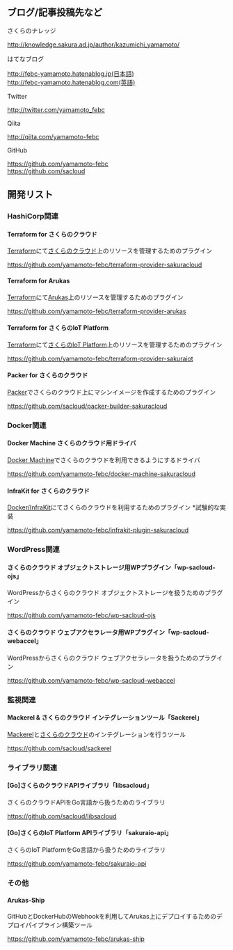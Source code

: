 ## ブログ/記事投稿先など

さくらのナレッジ

http://knowledge.sakura.ad.jp/author/kazumichi_yamamoto/

はてなブログ

http://febc-yamamoto.hatenablog.jp(日本語)  
http://febc-yamamoto.hatenablog.com(英語)  

Twitter

http://twitter.com/yamamoto_febc

Qiita

http://qiita.com/yamamoto-febc

GitHub

https://github.com/yamamoto-febc  
https://github.com/sacloud  


## 開発リスト

### HashiCorp関連

#### Terraform for さくらのクラウド

[Terraform](https://terraform.io)にて[さくらのクラウド](http://cloud.sakura.ad.jp)上のリソースを管理するためのプラグイン  

https://github.com/yamamoto-febc/terraform-provider-sakuracloud

#### Terraform for Arukas

[Terraform](https://terraform.io)にて[Arukas](https://arukas.io)上のリソースを管理するためのプラグイン  

https://github.com/yamamoto-febc/terraform-provider-arukas

#### Terraform for さくらのIoT Platform

[Terraform](https://terraform.io)にて[さくらのIoT Platform](https://iot.sakura.ad.jp/)上のリソースを管理するためのプラグイン  

https://github.com/yamamoto-febc/terraform-provider-sakuraiot

#### Packer for さくらのクラウド

[Packer](https://packer.io)でさくらのクラウド上にマシンイメージを作成するためのプラグイン  

https://github.com/sacloud/packer-builder-sakuracloud

### Docker関連

#### Docker Machine さくらのクラウド用ドライバ

[Docker Machine](https://docs.docker.com/machine/overview/)でさくらのクラウドを利用できるようにするドライバ

https://github.com/yamamoto-febc/docker-machine-sakuracloud

#### InfraKit for さくらのクラウド

[Docker/InfraKit](https://github.com/docker/infrakit)にてさくらのクラウドを利用するためのプラグイン *試験的な実装  

https://github.com/yamamoto-febc/infrakit-plugin-sakuracloud

### WordPress関連

#### さくらのクラウド オブジェクトストレージ用WPプラグイン「wp-sacloud-ojs」

WordPressからさくらのクラウド オブジェクトストレージを扱うためのプラグイン  

https://github.com/yamamoto-febc/wp-sacloud-ojs

#### さくらのクラウド ウェブアクセラレータ用WPプラグイン「wp-sacloud-webaccel」

WordPressからさくらのクラウド ウェブアクセラレータを扱うためのプラグイン  

https://github.com/yamamoto-febc/wp-sacloud-webaccel

### 監視関連

#### Mackerel & さくらのクラウド インテグレーションツール「Sackerel」

[Mackerel](https://mackerel.io)と[さくらのクラウド](http://cloud.sakura.ad.jp)のインテグレーションを行うツール

https://github.com/sacloud/sackerel

### ライブラリ関連

#### [Go]さくらのクラウドAPIライブラリ「libsacloud」

さくらのクラウドAPIをGo言語から扱うためのライブラリ  

https://github.com/sacloud/libsacloud

#### [Go]さくらのIoT Platform APIライブラリ「sakuraio-api」

さくらのIoT PlatformをGo言語から扱うためのライブラリ  

https://github.com/yamamoto-febc/sakuraio-api

### その他

#### Arukas-Ship

GitHubとDockerHubのWebhookを利用してArukas上にデプロイするためのデプロイパイプライン構築ツール  

https://github.com/yamamoto-febc/arukas-ship

